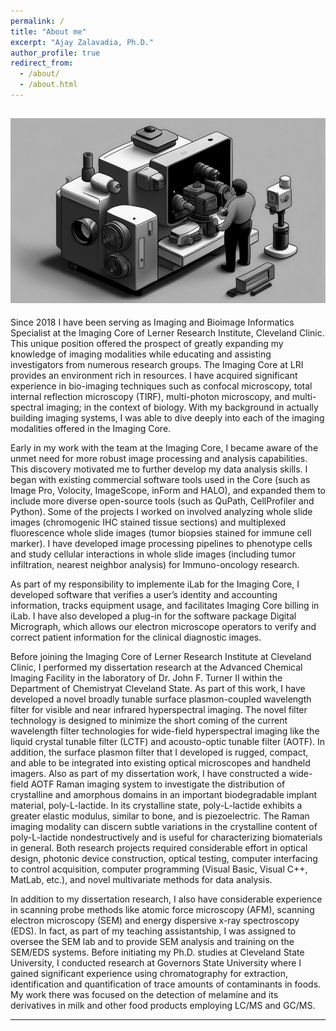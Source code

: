 ```yaml
---
permalink: /
title: "About me"
excerpt: "Ajay Zalavadia, Ph.D."
author_profile: true
redirect_from: 
  - /about/
  - /about.html
---
```

![splash_image](/images/splash_bw.png)
---
  Since 2018 I have been serving as Imaging and Bioimage Informatics Specialist at the Imaging Core of Lerner Research Institute, Cleveland Clinic. This unique position offered the prospect of greatly expanding my knowledge of imaging modalities while educating and assisting investigators from numerous research groups. The Imaging Core at LRI provides an environment rich in resources. I have acquired significant experience in bio-imaging techniques such as confocal microscopy, total internal reflection microscopy (TIRF), multi-photon microscopy, and multi-spectral imaging; in the context of biology. With my background in actually building imaging systems, I was able to dive deeply into each of the imaging modalities offered in the Imaging Core.
  
  Early in my work with the team at the Imaging Core, I became aware of the unmet need for more robust image processing and analysis capabilities. This discovery motivated me to further develop my data analysis skills. I began with existing commercial software tools used in the Core (such as Image Pro, Volocity, ImageScope, inForm and HALO), and expanded them to include more diverse open-source tools (such as QuPath, CellProfiler and Python). Some of the projects I worked on involved analyzing whole slide images (chromogenic IHC stained tissue sections) and multiplexed fluorescence whole slide images (tumor biopsies stained for immune cell marker). I have developed image processing pipelines to phenotype cells and study cellular interactions in whole slide images (including tumor infiltration, nearest neighbor analysis) for Immuno-oncology research.

  As part of my responsibility to implemente iLab for the Imaging Core, I developed software that verifies a user’s identity and accounting information, tracks equipment usage, and facilitates Imaging Core billing in iLab. I have also developed a plug-in for the software package Digital Micrograph, which allows our electron microscope operators to verify and correct patient information for the clinical diagnostic images.

  Before joining the Imaging Core of Lerner Research Institute at Cleveland Clinic, I performed my dissertation research at the Advanced Chemical Imaging Facility in the laboratory of Dr. John F. Turner II within the Department of Chemistryat Cleveland State. As part of this work, I have developed a novel broadly tunable surface plasmon-coupled wavelength filter for visible and near infrared hyperspectral imaging. The novel filter technology is designed to minimize the short coming of the current wavelength filter technologies for wide-field hyperspectral imaging like the liquid crystal tunable filter (LCTF) and acousto-optic tunable filter (AOTF). In addition, the surface plasmon filter that I developed is rugged, compact, and able to be integrated into existing optical microscopes and handheld imagers. Also as part of my dissertation work, I have constructed a wide-field AOTF Raman imaging system to investigate the distribution of crystalline and amorphous domains in an important biodegradable implant material, poly-L-lactide. In its crystalline state, poly-L-lactide exhibits a greater elastic modulus, similar to bone, and is piezoelectric. The Raman imaging modality can discern subtle variations in the crystalline content of poly-L-lactide nondestructively and is useful for characterizing biomaterials in general. Both research projects required considerable effort in optical design, photonic device construction, optical testing, computer interfacing to control acquisition, computer programming (Visual Basic, Visual C++, MatLab, etc.), and novel multivariate methods for data analysis.

  In addition to my dissertation research, I also have considerable experience in scanning probe methods like atomic force microscopy (AFM), scanning electron microscopy (SEM) and energy dispersive x-ray spectroscopy (EDS). In fact, as part of my teaching assistantship, I was assigned to oversee the SEM lab and to provide SEM analysis and training on the SEM/EDS systems. Before initiating my Ph.D. studies at Cleveland State University, I conducted research at Governors State University where I gained significant experience using chromatography for extraction, identification and quantification of trace amounts of contaminants in foods. My work there was focused on the detection of melamine and its derivatives in milk and other food products employing LC/MS and GC/MS.

---
